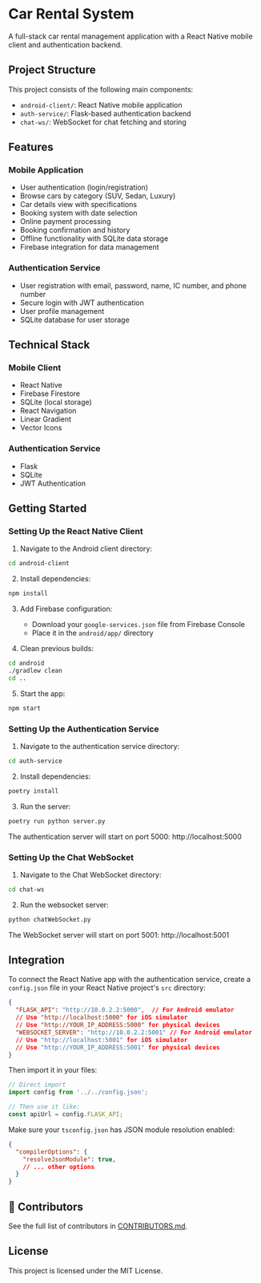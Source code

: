 # Car Rental System

A full-stack car rental management application with a React Native mobile client and authentication backend.

## Project Structure

This project consists of the following main components:

- `android-client/`: React Native mobile application
- `auth-service/`: Flask-based authentication backend
- `chat-ws/`: WebSocket for chat fetching and storing

## Features

### Mobile Application
- User authentication (login/registration)
- Browse cars by category (SUV, Sedan, Luxury)
- Car details view with specifications
- Booking system with date selection
- Online payment processing
- Booking confirmation and history
- Offline functionality with SQLite data storage
- Firebase integration for data management

### Authentication Service
- User registration with email, password, name, IC number, and phone number
- Secure login with JWT authentication
- User profile management
- SQLite database for user storage

## Technical Stack

### Mobile Client
- React Native
- Firebase Firestore
- SQLite (local storage)
- React Navigation
- Linear Gradient
- Vector Icons

### Authentication Service
- Flask
- SQLite
- JWT Authentication

## Getting Started

### Setting Up the React Native Client

1. Navigate to the Android client directory:
```bash
cd android-client
```

2. Install dependencies:
```bash
npm install
```

3. Add Firebase configuration:
   - Download your `google-services.json` file from Firebase Console
   - Place it in the `android/app/` directory

4. Clean previous builds:
```bash
cd android
./gradlew clean
cd ..
```

5. Start the app:
```bash
npm start
```

### Setting Up the Authentication Service

1. Navigate to the authentication service directory:
```bash
cd auth-service
```

2. Install dependencies:
```bash
poetry install
```

3. Run the server:
```bash
poetry run python server.py
```

The authentication server will start on port 5000: http://localhost:5000
### Setting Up the Chat WebSocket

1. Navigate to the Chat WebSocket directory:
```bash
cd chat-ws
```

2. Run the websocket server:
```bash
python chatWebSocket.py
```

The WebSocket server will start on port 5001: http://localhost:5001
## Integration

To connect the React Native app with the authentication service, create a `config.json` file in your React Native project's `src` directory:

```json
{
  "FLASK_API": "http://10.0.2.2:5000",  // For Android emulator
  // Use "http://localhost:5000" for iOS simulator
  // Use "http://YOUR_IP_ADDRESS:5000" for physical devices
  "WEBSOCKET_SERVER": "http://10.0.2.2:5001" // For Android emulator
  // Use "http://localhost:5001" for iOS simulator
  // Use "http://YOUR_IP_ADDRESS:5001" for physical devices
}
```

Then import it in your files:

```typescript
// Direct import
import config from '../../config.json';

// Then use it like:
const apiUrl = config.FLASK_API;
```

Make sure your `tsconfig.json` has JSON module resolution enabled:

```json
{
  "compilerOptions": {
    "resolveJsonModule": true,
    // ... other options
  }
}
```

## 📜 Contributors

See the full list of contributors in [CONTRIBUTORS.md](./CONTRIBUTORS.md).

## License

This project is licensed under the MIT License.
